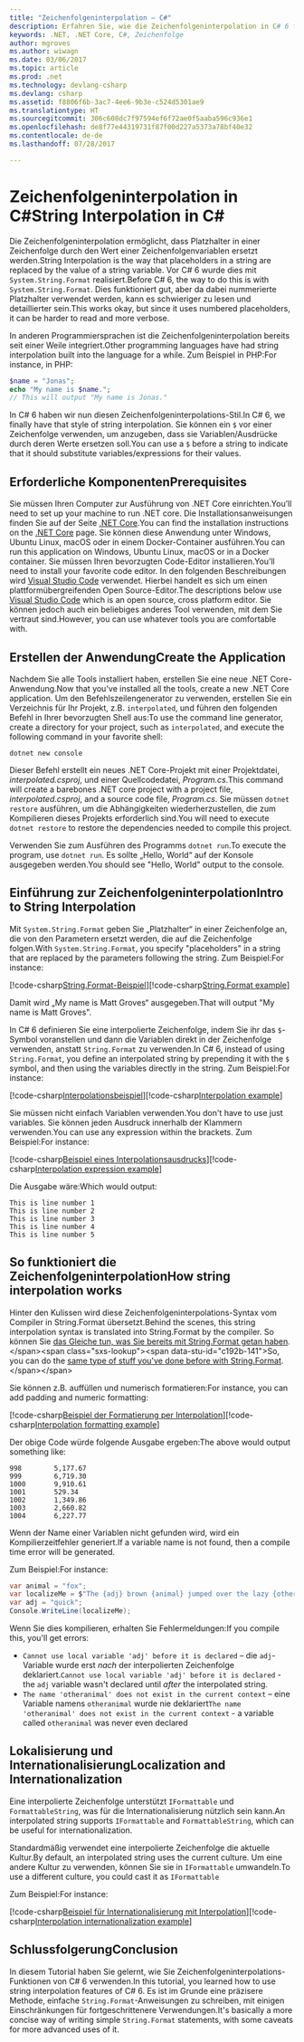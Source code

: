 ```yaml
---
title: "Zeichenfolgeninterpolation – C#"
description: Erfahren Sie, wie die Zeichenfolgeninterpolation in C# 6 funktioniert.
keywords: .NET, .NET Core, C#, Zeichenfolge
author: mgroves
ms.author: wiwagn
ms.date: 03/06/2017
ms.topic: article
ms.prod: .net
ms.technology: devlang-csharp
ms.devlang: csharp
ms.assetid: f8806f6b-3ac7-4ee6-9b3e-c524d5301ae9
ms.translationtype: HT
ms.sourcegitcommit: 306c608dc7f97594ef6f72ae0f5aaba596c936e1
ms.openlocfilehash: de8f77e44319731f87f00d227a5373a78bf40e32
ms.contentlocale: de-de
ms.lasthandoff: 07/28/2017

---
```


# <a name="string-interpolation-in-c"></a><span data-ttu-id="c192b-104">Zeichenfolgeninterpolation in C#</span><span class="sxs-lookup"><span data-stu-id="c192b-104">String Interpolation in C#</span></span> #

<span data-ttu-id="c192b-105">Die Zeichenfolgeninterpolation ermöglicht, dass Platzhalter in einer Zeichenfolge durch den Wert einer Zeichenfolgenvariablen ersetzt werden.</span><span class="sxs-lookup"><span data-stu-id="c192b-105">String Interpolation is the way that placeholders in a string are replaced by the value of a string variable.</span></span> <span data-ttu-id="c192b-106">Vor C# 6 wurde dies mit `System.String.Format` realisiert.</span><span class="sxs-lookup"><span data-stu-id="c192b-106">Before C# 6, the way to do this is with `System.String.Format`.</span></span> <span data-ttu-id="c192b-107">Dies funktioniert gut, aber da dabei nummerierte Platzhalter verwendet werden, kann es schwieriger zu lesen und detaillierter sein.</span><span class="sxs-lookup"><span data-stu-id="c192b-107">This works okay, but since it uses numbered placeholders, it can be harder to read and more verbose.</span></span>

<span data-ttu-id="c192b-108">In anderen Programmiersprachen ist die Zeichenfolgeninterpolation bereits seit einer Weile integriert.</span><span class="sxs-lookup"><span data-stu-id="c192b-108">Other programming languages have had string interpolation built into the language for a while.</span></span> <span data-ttu-id="c192b-109">Zum Beispiel in PHP:</span><span class="sxs-lookup"><span data-stu-id="c192b-109">For instance, in PHP:</span></span>

```php
$name = "Jonas";
echo "My name is $name.";
// This will output "My name is Jonas."
```

<span data-ttu-id="c192b-110">In C# 6 haben wir nun diesen Zeichenfolgeninterpolations-Stil.</span><span class="sxs-lookup"><span data-stu-id="c192b-110">In C# 6, we finally have that style of string interpolation.</span></span> <span data-ttu-id="c192b-111">Sie können ein `$` vor einer Zeichenfolge verwenden, um anzugeben, dass sie Variablen/Ausdrücke durch deren Werte ersetzen soll.</span><span class="sxs-lookup"><span data-stu-id="c192b-111">You can use a `$` before a string to indicate that it should substitute variables/expressions for their values.</span></span>

## <a name="prerequisites"></a><span data-ttu-id="c192b-112">Erforderliche Komponenten</span><span class="sxs-lookup"><span data-stu-id="c192b-112">Prerequisites</span></span>
<span data-ttu-id="c192b-113">Sie müssen Ihren Computer zur Ausführung von .NET Core einrichten.</span><span class="sxs-lookup"><span data-stu-id="c192b-113">You’ll need to set up your machine to run .NET core.</span></span> <span data-ttu-id="c192b-114">Die Installationsanweisungen finden Sie auf der Seite [.NET Core](https://www.microsoft.com/net/core).</span><span class="sxs-lookup"><span data-stu-id="c192b-114">You can find the installation instructions on the [.NET Core](https://www.microsoft.com/net/core) page.</span></span>
<span data-ttu-id="c192b-115">Sie können diese Anwendung unter Windows, Ubuntu Linux, macOS oder in einem Docker-Container ausführen.</span><span class="sxs-lookup"><span data-stu-id="c192b-115">You can run this application on Windows, Ubuntu Linux, macOS or in a Docker container.</span></span> <span data-ttu-id="c192b-116">Sie müssen Ihren bevorzugten Code-Editor installieren.</span><span class="sxs-lookup"><span data-stu-id="c192b-116">You’ll need to install your favorite code editor.</span></span> <span data-ttu-id="c192b-117">In den folgenden Beschreibungen wird [Visual Studio Code](https://code.visualstudio.com/) verwendet. Hierbei handelt es sich um einen plattformübergreifenden Open Source-Editor.</span><span class="sxs-lookup"><span data-stu-id="c192b-117">The descriptions below use [Visual Studio Code](https://code.visualstudio.com/) which is an open source, cross platform editor.</span></span> <span data-ttu-id="c192b-118">Sie können jedoch auch ein beliebiges anderes Tool verwenden, mit dem Sie vertraut sind.</span><span class="sxs-lookup"><span data-stu-id="c192b-118">However, you can use whatever tools you are comfortable with.</span></span>

## <a name="create-the-application"></a><span data-ttu-id="c192b-119">Erstellen der Anwendung</span><span class="sxs-lookup"><span data-stu-id="c192b-119">Create the Application</span></span>

<span data-ttu-id="c192b-120">Nachdem Sie alle Tools installiert haben, erstellen Sie eine neue .NET Core-Anwendung.</span><span class="sxs-lookup"><span data-stu-id="c192b-120">Now that you've installed all the tools, create a new .NET Core application.</span></span> <span data-ttu-id="c192b-121">Um den Befehlszeilengenerator zu verwenden, erstellen Sie ein Verzeichnis für Ihr Projekt, z.B. `interpolated`, und führen den folgenden Befehl in Ihrer bevorzugten Shell aus:</span><span class="sxs-lookup"><span data-stu-id="c192b-121">To use the command line generator, create a directory for your project, such as `interpolated`, and execute the following command in your favorite shell:</span></span>

```
dotnet new console
```

<span data-ttu-id="c192b-122">Dieser Befehl erstellt ein neues .NET Core-Projekt mit einer Projektdatei, *interpolated.csproj*, und einer Quellcodedatei, *Program.cs*.</span><span class="sxs-lookup"><span data-stu-id="c192b-122">This command will create a barebones .NET core project with a project file, *interpolated.csproj*, and a source code file, *Program.cs*.</span></span> <span data-ttu-id="c192b-123">Sie müssen `dotnet restore` ausführen, um die Abhängigkeiten wiederherzustellen, die zum Kompilieren dieses Projekts erforderlich sind.</span><span class="sxs-lookup"><span data-stu-id="c192b-123">You will need to execute `dotnet restore` to restore the dependencies needed to compile this project.</span></span>

<span data-ttu-id="c192b-124">Verwenden Sie zum Ausführen des Programms `dotnet run`.</span><span class="sxs-lookup"><span data-stu-id="c192b-124">To execute the program, use `dotnet run`.</span></span> <span data-ttu-id="c192b-125">Es sollte „Hello, World“ auf der Konsole ausgegeben werden.</span><span class="sxs-lookup"><span data-stu-id="c192b-125">You should see "Hello, World" output to the console.</span></span>

## <a name="intro-to-string-interpolation"></a><span data-ttu-id="c192b-126">Einführung zur Zeichenfolgeninterpolation</span><span class="sxs-lookup"><span data-stu-id="c192b-126">Intro to String Interpolation</span></span>

<span data-ttu-id="c192b-127">Mit `System.String.Format` geben Sie „Platzhalter“ in einer Zeichenfolge an, die von den Parametern ersetzt werden, die auf die Zeichenfolge folgen.</span><span class="sxs-lookup"><span data-stu-id="c192b-127">With `System.String.Format`, you specify "placeholders" in a string that are replaced by the parameters following the string.</span></span> <span data-ttu-id="c192b-128">Zum Beispiel:</span><span class="sxs-lookup"><span data-stu-id="c192b-128">For instance:</span></span>

<span data-ttu-id="c192b-129">[!code-csharp[String.Format-Beispiel](../../../samples/snippets/csharp/new-in-6/string-interpolation.cs#StringFormatExample)]</span><span class="sxs-lookup"><span data-stu-id="c192b-129">[!code-csharp[String.Format example](../../../samples/snippets/csharp/new-in-6/string-interpolation.cs#StringFormatExample)]</span></span>  

<span data-ttu-id="c192b-130">Damit wird „My name is Matt Groves“ ausgegeben.</span><span class="sxs-lookup"><span data-stu-id="c192b-130">That will output "My name is Matt Groves".</span></span>

<span data-ttu-id="c192b-131">In C# 6 definieren Sie eine interpolierte Zeichenfolge, indem Sie ihr das `$`-Symbol voranstellen und dann die Variablen direkt in der Zeichenfolge verwenden, anstatt `String.Format` zu verwenden.</span><span class="sxs-lookup"><span data-stu-id="c192b-131">In C# 6, instead of using `String.Format`, you define an interpolated string by prepending it with the `$` symbol, and then using the variables directly in the string.</span></span> <span data-ttu-id="c192b-132">Zum Beispiel:</span><span class="sxs-lookup"><span data-stu-id="c192b-132">For instance:</span></span>

<span data-ttu-id="c192b-133">[!code-csharp[Interpolationsbeispiel](../../../samples/snippets/csharp/new-in-6/string-interpolation.cs#InterpolationExample)]</span><span class="sxs-lookup"><span data-stu-id="c192b-133">[!code-csharp[Interpolation example](../../../samples/snippets/csharp/new-in-6/string-interpolation.cs#InterpolationExample)]</span></span>  

<span data-ttu-id="c192b-134">Sie müssen nicht einfach Variablen verwenden.</span><span class="sxs-lookup"><span data-stu-id="c192b-134">You don't have to use just variables.</span></span> <span data-ttu-id="c192b-135">Sie können jeden Ausdruck innerhalb der Klammern verwenden.</span><span class="sxs-lookup"><span data-stu-id="c192b-135">You can use any expression within the brackets.</span></span> <span data-ttu-id="c192b-136">Zum Beispiel:</span><span class="sxs-lookup"><span data-stu-id="c192b-136">For instance:</span></span>

<span data-ttu-id="c192b-137">[!code-csharp[Beispiel eines Interpolationsausdrucks](../../../samples/snippets/csharp/new-in-6/string-interpolation.cs#InterpolationExpressionExample)]</span><span class="sxs-lookup"><span data-stu-id="c192b-137">[!code-csharp[Interpolation expression example](../../../samples/snippets/csharp/new-in-6/string-interpolation.cs#InterpolationExpressionExample)]</span></span>  

<span data-ttu-id="c192b-138">Die Ausgabe wäre:</span><span class="sxs-lookup"><span data-stu-id="c192b-138">Which would output:</span></span>

```
This is line number 1
This is line number 2
This is line number 3
This is line number 4
This is line number 5
```

## <a name="how-string-interpolation-works"></a><span data-ttu-id="c192b-139">So funktioniert die Zeichenfolgeninterpolation</span><span class="sxs-lookup"><span data-stu-id="c192b-139">How string interpolation works</span></span>

<span data-ttu-id="c192b-140">Hinter den Kulissen wird diese Zeichenfolgeninterpolations-Syntax vom Compiler in String.Format übersetzt.</span><span class="sxs-lookup"><span data-stu-id="c192b-140">Behind the scenes, this string interpolation syntax is translated into String.Format by the compiler.</span></span> <span data-ttu-id="c192b-141">So können Sie [das Gleiche tun, was Sie bereits mit String.Format getan haben](https://msdn.microsoft.com/en-us/library/dwhawy9k(v=vs.110).aspx).</span><span class="sxs-lookup"><span data-stu-id="c192b-141">So, you can do the [same type of stuff you've done before with String.Format](https://msdn.microsoft.com/en-us/library/dwhawy9k(v=vs.110).aspx).</span></span>

<span data-ttu-id="c192b-142">Sie können z.B. auffüllen und numerisch formatieren:</span><span class="sxs-lookup"><span data-stu-id="c192b-142">For instance, you can add padding and numeric formatting:</span></span>

<span data-ttu-id="c192b-143">[!code-csharp[Beispiel der Formatierung per Interpolation](../../../samples/snippets/csharp/new-in-6/string-interpolation.cs#InterpolationFormattingExample)]</span><span class="sxs-lookup"><span data-stu-id="c192b-143">[!code-csharp[Interpolation formatting example](../../../samples/snippets/csharp/new-in-6/string-interpolation.cs#InterpolationFormattingExample)]</span></span>  

<span data-ttu-id="c192b-144">Der obige Code würde folgende Ausgabe ergeben:</span><span class="sxs-lookup"><span data-stu-id="c192b-144">The above would output something like:</span></span>

```
998        5,177.67
999        6,719.30
1000       9,910.61
1001       529.34
1002       1,349.86
1003       2,660.82
1004       6,227.77
```

<span data-ttu-id="c192b-145">Wenn der Name einer Variablen nicht gefunden wird, wird ein Kompilierzeitfehler generiert.</span><span class="sxs-lookup"><span data-stu-id="c192b-145">If a variable name is not found, then a compile time error will be generated.</span></span>

<span data-ttu-id="c192b-146">Zum Beispiel:</span><span class="sxs-lookup"><span data-stu-id="c192b-146">For instance:</span></span>

```csharp
var animal = "fox";
var localizeMe = $"The {adj} brown {animal} jumped over the lazy {otheranimal}";
var adj = "quick";
Console.WriteLine(localizeMe);
```

<span data-ttu-id="c192b-147">Wenn Sie dies kompilieren, erhalten Sie Fehlermeldungen:</span><span class="sxs-lookup"><span data-stu-id="c192b-147">If you compile this, you'll get errors:</span></span>
 
* <span data-ttu-id="c192b-148">`Cannot use local variable 'adj' before it is declared` – die `adj`-Variable wurde erst *nach* der interpolierten Zeichenfolge deklariert.</span><span class="sxs-lookup"><span data-stu-id="c192b-148">`Cannot use local variable 'adj' before it is declared` - the `adj` variable wasn't declared until *after* the interpolated string.</span></span>
* <span data-ttu-id="c192b-149">`The name 'otheranimal' does not exist in the current context` – eine Variable namens `otheranimal` wurde nie deklariert</span><span class="sxs-lookup"><span data-stu-id="c192b-149">`The name 'otheranimal' does not exist in the current context` - a variable called `otheranimal` was never even declared</span></span>

## <a name="localization-and-internationalization"></a><span data-ttu-id="c192b-150">Lokalisierung und Internationalisierung</span><span class="sxs-lookup"><span data-stu-id="c192b-150">Localization and Internationalization</span></span>

<span data-ttu-id="c192b-151">Eine interpolierte Zeichenfolge unterstützt `IFormattable` und `FormattableString`, was für die Internationalisierung nützlich sein kann.</span><span class="sxs-lookup"><span data-stu-id="c192b-151">An interpolated string supports `IFormattable` and `FormattableString`, which can be useful for internationalization.</span></span>

<span data-ttu-id="c192b-152">Standardmäßig verwendet eine interpolierte Zeichenfolge die aktuelle Kultur.</span><span class="sxs-lookup"><span data-stu-id="c192b-152">By default, an interpolated string uses the current culture.</span></span> <span data-ttu-id="c192b-153">Um eine andere Kultur zu verwenden, können Sie sie in `IFormattable` umwandeln.</span><span class="sxs-lookup"><span data-stu-id="c192b-153">To use a different culture, you could cast it as `IFormattable`</span></span>

<span data-ttu-id="c192b-154">Zum Beispiel:</span><span class="sxs-lookup"><span data-stu-id="c192b-154">For instance:</span></span>

<span data-ttu-id="c192b-155">[!code-csharp[Beispiel für Internationalisierung mit Interpolation](../../../samples/snippets/csharp/new-in-6/string-interpolation.cs#InterpolationInternationalizationExample)]</span><span class="sxs-lookup"><span data-stu-id="c192b-155">[!code-csharp[Interpolation internationalization example](../../../samples/snippets/csharp/new-in-6/string-interpolation.cs#InterpolationInternationalizationExample)]</span></span>  

## <a name="conclusion"></a><span data-ttu-id="c192b-156">Schlussfolgerung</span><span class="sxs-lookup"><span data-stu-id="c192b-156">Conclusion</span></span> 

<span data-ttu-id="c192b-157">In diesem Tutorial haben Sie gelernt, wie Sie Zeichenfolgeninterpolations-Funktionen von C# 6 verwenden.</span><span class="sxs-lookup"><span data-stu-id="c192b-157">In this tutorial, you learned how to use string interpolation features of C# 6.</span></span> <span data-ttu-id="c192b-158">Es ist im Grunde eine präzisere Methode, einfache `String.Format`-Anweisungen zu schreiben, mit einigen Einschränkungen für fortgeschrittenere Verwendungen.</span><span class="sxs-lookup"><span data-stu-id="c192b-158">It's basically a more concise way of writing simple `String.Format` statements, with some caveats for more advanced uses of it.</span></span>

